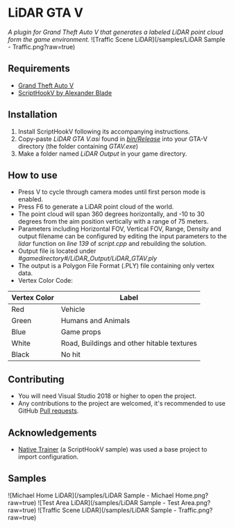 LiDAR GTA V
============================
*A plugin for Grand Theft Auto V that generates a labeled LiDAR point cloud form the game environment.*
![Traffic Scene LiDAR](/samples/LiDAR Sample - Traffic.png?raw=true)
## Requirements

* [Grand Theft Auto V](https://store.steampowered.com/app/271590/Grand_Theft_Auto_V/)
* [ScriptHookV by Alexander Blade](http://www.dev-c.com/gtav/scripthookv/)

## Installation

1. Install ScriptHookV following its accompanying instructions.
2. Copy-paste *LiDAR GTA V.asi* found in [*bin/Release*](/LiDAR-GTA-V/bin/Release/) into your GTA-V directory (the folder containing *GTAV.exe*)
3. Make a folder named *LiDAR Output* in your game directory.

## How to use

* Press V to cycle through camera modes until first person mode is enabled.
* Press F6 to generate a LiDAR point cloud of the world.
* The point cloud will span 360 degrees horizontally, and -10 to 30 degrees from the aim position vertically with a range of 75 meters.
* Parameters including Horizontal FOV, Vertical FOV, Range, Density and output filename can be configured by editing the input parameters to the *lidar* function on *line 139* of *script.cpp* and rebuilding the solution.
* Output file is located under *#gamedirectory#/LiDAR_Output/LiDAR_GTAV.ply*
* The output is a Polygon File Format (.PLY) file containing only vertex data.
* Vertex Color Code:

| Vertex Color | Label |
|---|---|
| Red | Vehicle |
| Green | Humans and Animals |
| Blue | Game props |
| White | Road, Buildings and other hitable textures |
| Black | No hit |

## Contributing

* You will need Visual Studio 2018 or higher to open the project.
* Any contributions to the project are welcomed, it's recommended to use GitHub [Pull requests](https://help.github.com/articles/using-pull-requests/).

## Acknowledgements

* [Native Trainer](http://www.dev-c.com/gtav/scripthookv/) (a ScriptHookV sample) was used a base project to import configuration.

## Samples
![Michael Home LiDAR](/samples/LiDAR Sample - Michael Home.png?raw=true)
![Test Area LiDAR](/samples/LiDAR Sample - Test Area.png?raw=true)
![Traffic Scene LiDAR](/samples/LiDAR Sample - Traffic.png?raw=true)